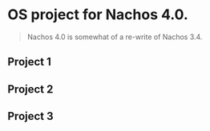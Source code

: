 # OS project for Nachos 4.0.
> Nachos 4.0 is somewhat of a re-write of Nachos 3.4.

## Project 1

## Project 2

## Project 3
